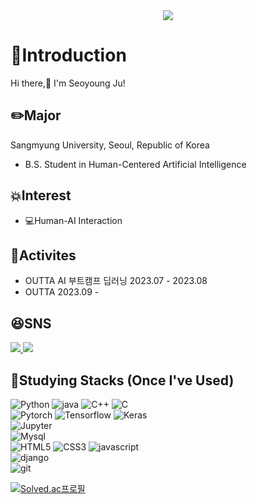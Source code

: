 <!--
**standyoung/standyoung** is a ✨ _special_ ✨ repository because its `README.md` (this file) appears on your GitHub profile.

Here are some ideas to get you started:

- 🔭 I’m currently working on ...
- 🌱 I’m currently learning ...
- 👯 I’m looking to collaborate on ...
- 🤔 I’m looking for help with ...
- 💬 Ask me about ...
- 📫 How to reach me: ...
- 😄 Pronouns: ...
- ⚡ Fun fact: ...
-->

<div align="center">
  <img src="https://capsule-render.vercel.app/api?type=waving&color=gradient&height=180&section=header&text=🌟%20Welcome%20to%20My%20Dev%20Space&fontColor=ffffff&fontSize=40&animation=fadeIn&fontAlignY=40&customColorList=4682B4,1E90FF,00BFFF,87CEEB" />
</div>

# 🤔Introduction
Hi there,👋 I'm Seoyoung Ju!</br>

## :pencil2:Major
Sangmyung University, Seoul, Republic of Korea
 - B.S. Student in Human-Centered Artificial Intelligence</br>

## :boom:Interest
 - :computer:Human-AI Interaction</br>

<!--## Qualification
 - SQL Developer-->

## :runner:Activites
 - OUTTA AI 부트캠프 딥러닝 2023.07 - 2023.08</br>
 - OUTTA 2023.09 - </br>
<!--## :incoming_envelope:Email
- 202115055@sangmyung.kr</br></br>-->


## :satisfied:SNS
<a href="#/">
<img src="https://img.shields.io/badge/Tistroy Blog-000000?style=flat-square&logo=Tistory&logoColor=white&link=#">
</a>

<a href="#">
<img src="https://img.shields.io/badge/Instagram-E4405F?style=flat-square&logo=Instagram&logoColor=white&link=#">
</a>
</br>

## :seedling:Studying Stacks (Once I've Used)
![Python](https://img.shields.io/badge/Python-3776AB?style=simpleicons&logo=Python&logoColor=white&link=#) ![java](https://img.shields.io/badge/Java-007396?style=simpleicons&logo=Java&logoColor=white&link=#) ![C++](https://img.shields.io/badge/C++-00599C?style=simpleicons&logo=C%2B%2B&logoColor=white&link=#) ![C](https://img.shields.io/badge/C-A8B9CC?style=simpleicons&logo=C&logoColor=white&link=#)<br/>
![Pytorch](https://img.shields.io/badge/Pytorch-EE4C2C?style=simpleicons&logo=Pytorch&logoColor=white&link=#) ![Tensorflow](https://img.shields.io/badge/TensorFlow-FF6F00?style=simpleicons&logo=TensorFlow&logoColor=white&link=#) ![Keras](https://img.shields.io/badge/Keras-D00000?style=simpleicons&logo=Keras&logoColor=white&link=#)<br/>
![Jupyter](https://img.shields.io/badge/Jupyter-F37626?style=simpleicons&logo=Jupyter&logoColor=white&link=#)<br/>
![Mysql](https://img.shields.io/badge/Mysql-4479A1?style=simpleicons&logo=Mysql&logoColor=white&link=#)<br/>
![HTML5](https://img.shields.io/badge/html5-%23E34F26.svg?style=simpleicons&logo=html5&logoColor=white&link=#) ![CSS3](https://img.shields.io/badge/css3-%231572B6.svg?style=simpleicons&logo=css3&logoColor=white&link=#)
![javascript](https://img.shields.io/badge/JavaScript-F7DF1E?style=simpleicons&logo=JavaScript&logoColor=white&link=#)<br/>
![django](https://img.shields.io/badge/django-092E20?style=simpleicons&logo=django&logoColor=white&link=#)<br/>
![git](https://img.shields.io/badge/Git-F05032?style=simpleicons&logo=Git&logoColor=white&link=#)

<!--[![Anurag's GitHub stats](https://github-readme-stats.vercel.app/api?username=standyoung)](https://github.com/standyoung/github-readme-stats)-->
[![Solved.ac프로필](http://mazassumnida.wtf/api/v2/generate_badge?boj=youngsseo)](https://solved.ac/youngsseo)

